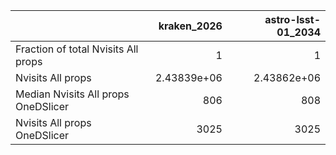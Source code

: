 |                                     |    kraken_2026 |   astro-lsst-01_2034 |
|:------------------------------------|---------------:|---------------------:|
| Fraction of total Nvisits All props |    1           |          1           |
| Nvisits All props                   |    2.43839e+06 |          2.43862e+06 |
| Median Nvisits All props OneDSlicer |  806           |        808           |
| Nvisits All props OneDSlicer        | 3025           |       3025           |
